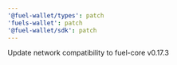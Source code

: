 ```yaml
---
'@fuel-wallet/types': patch
'fuels-wallet': patch
'@fuel-wallet/sdk': patch
---
```


Update network compatibility to fuel-core v0.17.3

